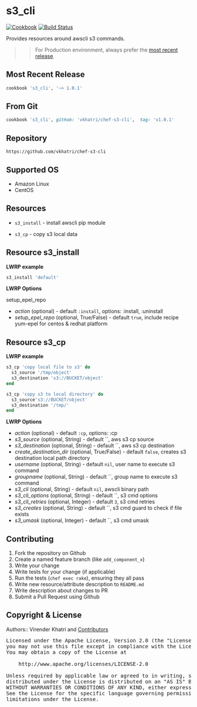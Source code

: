 s3_cli
=====

[![Cookbook](https://img.shields.io/github/tag/vkhatri/chef-s3-cli.svg)](https://github.com/vkhatri/chef-s3-cli) [![Build Status](https://travis-ci.org/vkhatri/chef-s3-cli.svg?branch=master)](https://travis-ci.org/vkhatri/chef-s3-cli)

Provides resources around awscli s3 commands.


>> For Production environment, always prefer the [most recent release](https://supermarket.chef.io/cookbooks/s3_cli).


## Most Recent Release

```ruby
cookbook 's3_cli', '~> 1.0.1'
```


## From Git

```ruby
cookbook 's3_cli', github: 'vkhatri/chef-s3-cli',  tag: 'v1.0.1'
```


## Repository

```
https://github.com/vkhatri/chef-s3-cli
```


## Supported OS

- Amazon Linux
- CentOS


## Resources

- `s3_install` - install awscli pip module

- `s3_cp` - copy s3 local data


## Resource s3_install

**LWRP example**

```ruby
s3_install 'default'
```

**LWRP Options**

setup_epel_repo
- *action* (optional) - default `:install`, options: :install, :uninstall
- *setup_epel_repo* (optional, True/False)  - default `true`, include recipe yum-epel for centos & redhat platform


## Resource s3_cp

**LWRP example**
```ruby
s3_cp 'copy local file to s3' do
  s3_source '/tmp/object'
  s3_destination 's3://BUCKET/object'
end

s3_cp 'copy s3 to local directory' do
  s3_source's3://BUCKET/object'
  s3_destination '/tmp/'
end
```

**LWRP Options**

- *action* (optional) - default `:cp`, options: :cp
- *s3_source* (optional, String)  - default ``, aws s3 cp source
- *s3_destination* (optional, String)  - default ``, aws s3 cp destination
- *create_destination_dir* (optional, True/False)  - default `false`, creates s3 destination local path directory
- *username* (optional, String)  - default `nil`, user name to execute s3 command
- *groupname* (optional, String)  - default ``, group name to execute s3 command
- *s3_cli* (optional, String)  - default `nil`, awscli binary path
- *s3_cli_options* (optional, String)  - default ``, s3 cmd options
- *s3_cli_retries* (optional, Integer)  - default `3`, s3 cmd retries
- *s3_creates* (optional, String)  - default ``, s3 cmd guard to check if file exists
- *s3_umask* (optional, Integer)  - default ``, s3 cmd umask


## Contributing

1. Fork the repository on Github
2. Create a named feature branch (like `add_component_x`)
3. Write your change
4. Write tests for your change (if applicable)
5. Run the tests (`chef exec rake`), ensuring they all pass
6. Write new resource/attribute description to `README.md`
7. Write description about changes to PR
8. Submit a Pull Request using Github


## Copyright & License

Authors:: Virender Khatri and [Contributors]

<pre>
Licensed under the Apache License, Version 2.0 (the "License");
you may not use this file except in compliance with the License.
You may obtain a copy of the License at

    http://www.apache.org/licenses/LICENSE-2.0

Unless required by applicable law or agreed to in writing, software
distributed under the License is distributed on an "AS IS" BASIS,
WITHOUT WARRANTIES OR CONDITIONS OF ANY KIND, either express or implied.
See the License for the specific language governing permissions and
limitations under the License.
</pre>


[Chef]: https://www.chef.io/
[Contributors]: https://github.com/vkhatri/chef-s3-cli/graphs/contributors
